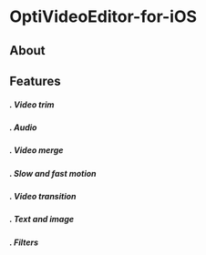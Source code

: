 # OptiVideoEditor-for-iOS

## About 





## Features

##### . Video trim

##### . Audio

##### . Video merge

##### . Slow and fast motion

##### . Video transition

##### . Text and image

##### . Filters
